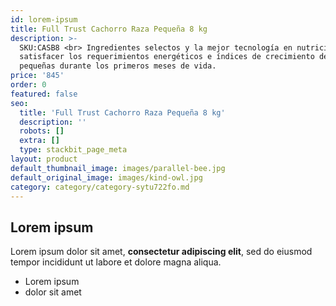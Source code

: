 ```yaml
---
id: lorem-ipsum
title: Full Trust Cachorro Raza Pequeña 8 kg
description: >-
  SKU:CASB8 <br> Ingredientes selectos y la mejor tecnología en nutrición para
  satisfacer los requerimientos energéticos e índices de crecimiento de razas
  pequeñas durante los primeros meses de vida.
price: '845'
order: 0
featured: false
seo:
  title: 'Full Trust Cachorro Raza Pequeña 8 kg'
  description: ''
  robots: []
  extra: []
  type: stackbit_page_meta
layout: product
default_thumbnail_image: images/parallel-bee.jpg
default_original_image: images/kind-owl.jpg
category: category/category-sytu722fo.md
---
```

## Lorem ipsum

Lorem ipsum dolor sit amet, **consectetur adipiscing elit**, sed do eiusmod tempor incididunt ut labore et dolore magna aliqua.

- Lorem ipsum
- dolor sit amet